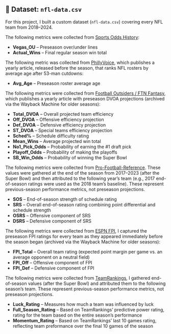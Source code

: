 ## 📂 Dataset: `nfl-data.csv`

For this project, I built a custom dataset (`nfl-data.csv`) covering every NFL team from 2018–2024.  

The following metrics were collected from [Sports Odds History](https://www.sportsoddshistory.com/nfl-regular-season-win-total-results-by-team/):
- **Vegas_OU** – Preseason over/under lines 
- **Actual_Wins** – Final regular season win total

The following metric was collected from [PhillyVoice](https://www.phillyvoice.com/ranking-nfl-teams-age-after-53-man-cutdowns-2024-edition/), which publishes a yearly article, released before the season, that ranks NFL rosters by average age after 53-man cutdowns:
- **Avg_Age** – Preseason roster average age

The following metrics were collected from [Football Outsiders / FTN Fantasy](https://ftnfantasy.com/nfl/2024-dvoa-projections), which publishes a yearly article with preseason DVOA projections (archived via the Wayback Machine for older seasons): 
- **Total_DVOA** – Overall projected team efficiency  
- **Off_DVOA** – Offensive efficiency projection  
- **Def_DVOA** – Defensive efficiency projection  
- **ST_DVOA** – Special teams efficiency projection  
- **Sched%** – Schedule difficulty rating  
- **Mean_Wins** – Average projected win total  
- **No1_Pick_Odds** – Probability of earning the #1 draft pick  
- **Playoff_Odds** – Probability of making the playoffs  
- **SB_Win_Odds** – Probability of winning the Super Bowl  

The following metrics were collected from [Pro-Football-Reference](https://www.pro-football-reference.com/years/2023/index.htm). These values were gathered at the end of the season from 2017–2023 (after the Super Bowl) and then attributed to the following year’s team (e.g., 2017 end-of-season  ratings were used as the 2018 team’s baseline). These represent previous-season performance metrics, not preseason projections.    
- **SOS** – End-of-season strength of schedule rating  
- **SRS** – Overall end-of-season rating combining point differential and schedule strength  
- **OSRS** – Offensive component of SRS  
- **DSRS** – Defensive component of SRS  

The following metrics were collected from [ESPN FPI](https://www.espn.com/nfl/fpi), I captured the preseason FPI ratings for every team as they appeared immediately before the season began (archived via the Wayback Machine for older seasons):  
- **FPI_Total** – Overall team rating (expected point margin per game vs. an average opponent on a neutral field)  
- **FPI_Off** – Offensive component of FPI  
- **FPI_Def** – Defensive component of FPI 

The following metrics were collected from [TeamRankings](https://www.teamrankings.com/nfl/), I gathered end-of-season values (after the Super Bowl) and attributed them to the following season’s team. These represent previous-season performance metrics, not preseason projections.    
- **Luck_Rating** – Measures how much a team was influenced by luck
- **Full_Season_Rating** – Based on TeamRankings’ predictive power rating, rating for the team based on the entire season’s performance  
- **Momentum_Rating** – Based on TeamRankings’ last 10 games rating, reflecting team preformance over the final 10 games of the season
  
  





